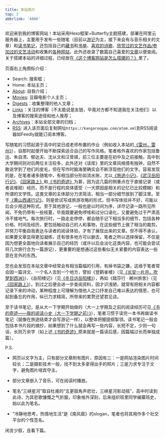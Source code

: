 ```yaml
---
title: 本站简介
top: 3
abbrlink: '4086'
---
```


欢迎来到我的博客网站！本站采用Hexo框架+Butterfly主题搭建，部署在阿里云服务器上，主要用于发布一些随笔（目前以[游记](../../categories/%E6%B8%B8%E8%AE%B0/)为主，接下来会有与音乐相关的文章）和[读书笔记](../../categories/%E8%AF%BB%E4%B9%A6%E7%AC%94%E8%AE%B0/)，还包括自己的[藏书](../fcfb/)和[书单](../7f1c/)、[喜欢的诗歌](../fa36/)、[欣赏过的文艺作品/参加过的文艺活动](../cbba/)和收集的[各种网站](../31d1/)，此外还收录了数篇自己喜爱的[文章](../../digests/)以便查阅。关于搭建本站的详细过程，已经放在[《这个博客网站是怎么搭建的？》](../18e4/)里了。

页面右上角图标介绍：
- Search: 搜索框；
- Home: 本站主页；
- [About](../../about/): 自我介绍；
- [Movies](../../movies/): 豆瓣电影个人主页；
- [Digests](../../digests/)：收集整理的他人文章；
- [Links](../../links/)：关注的博客（不太能说是友链，毕竟对方都不知道我在关注他们）以及博客的搜索途径和他人推荐；
- [Archives](../../archives/)：本站全部文章的归档；
- [RSS](../../atom.xml): 进入该页面后复制网址`https://kangaroogao.com/atom.xml`到RSS阅读器如Feedly就能订阅本博客。

写随笔的习惯起源于高中时梁日成老师布置的作业（例如收入本站的[《雷州，雷州》](../4cde/)），自那时起便开始不断探索适合自己的写作风格。笔者格外喜欢的作家包括鲁迅、朱自清、郁达夫、沈从文和汪曾祺，前三位主要是在初中及之前接触，高中到大学期间则对后两位关注较多，此外还对《读库》里的文章风格情有独钟，自然不敢说学到了他们的皮毛，但在写作时脑海里确实会不断浮现他们的文字。容易发现的是，在笔者诸多随笔中，有相当部分形如流水账，尤以[《旅途小记》](../9e84/)、[《武汉岳阳行记》](../6385/)、[《回家路上》](../bb58/)和[《书的奇迹》](../d4b0/)为甚，因为这几篇的侧重点在于直接记录（或者说堆砌）经历，而不是行程的具体感受（一大原因是相关的记忆已比较模糊）和所谓的文学性。这类文章的主体部分力求简洁，相当一部分细节放到了脚注里。至于[《黄山西递行记》](../e08f/)，则是尝试写成旅游攻略的形式，但书写体验并不好，可能以后会少用这种形式。至于其他游记，一般也是以时间为序，详尽记录一路所见所闻，不免仍带有一些枝蔓，毕竟既要避免啰嗦和过分口语化，又要避免过于严肃高冷不接地气。每次旅行时，一路走走停停，都会随手记下相当多的细节，包括各种价格、时间及经历，更包括触动自己的人和事物，在这些细节上做了相当的裁剪，并努力平衡自我表达与读者的阅读体验，才有了展现出来的文章。但不得不承认，如果要文章显得更加凝练，还有很多地方可以删去，笔者之所以选择保留，不仅是因为想更全面地向读者展示自己的经历（或许以后会淡化这类内容，也可能会尝试将几次旅行合为一篇游记），更重要的是想通过这些看似无关紧要的内容表达一些意在言外的东西。

您也会发现在本站文章中经常会有相当篇幅的引用，有掉书袋之嫌，这缘于笔者常会因一篇诗文、一个名人去到一个地方，譬如《登鹳雀楼》（见[《长安一片月，吹梦到西洲》](../439b/)）、《岳阳楼记》（见[《冬日访岳阳楼》](../1fb2/)），再如《踏莎行 · 郴州旅舍》（见[《回家路上》](../bb58/)）。到过之后便会进一步查阅资料，因才识浅陋，就常有把相关内容都记录下来的冲动，某种程度上可理解为借他人之口抒发自己难以表达的情思，也可起到备忘的作用，纵已力求精简，所带来的累赘还望君见谅。

至于读书笔记，是从大一下学期开始做的（大一上学期及之前的阅读经历可见[《书的奇迹——我的阅读小史（大一下学期之前）》](../d4b0/)），笔者习惯于读完一本书再做读书笔记（就像在旅途结束才会写游记一样），以整体把握提纲掣领。读书笔记一般会包括本书片段的摘抄，如果想到了什么就会再写一些内容，长短不定，少则一句话，长则万余字（如上述[《书的奇迹》](../d4b0/)原来就是一篇读后感，因篇幅过长而单独成篇）。

P.S. 
- 网页以文字为主，只有部分文章附有图片，原因有三：一是网站渲染图片时间较长；二是摄影技术一般，找不到太多拿得出手的照片；三是力求专注于文字，避免图片喧宾夺主。

- 部分文章嵌入了音乐，可在阅读时播放。

- 笔名“三峡星河”取自杜甫的“五更鼓角声悲壮，三峡星河影动摇”，高中时读到此诗，为其悲歌慷慨之气折服，印象格外深刻，后来组织班里同学编纂班史，始以此为笔名。

- “冷静地思考，热情地生活”是《南风窗》的slogan，笔者也将其用作多个社交平台的个性签名。

闲言少叙，且看下篇。